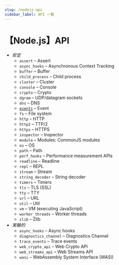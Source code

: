 ```yaml
---
slug: /nodejs-api
sidebar_label: API 一覧
---
```


# 【Node.js】API

- _安定_
  - `assert` – Assert
  - `async_hooks` – Asynchronous Context Tracking
  - `buffer` – Buffer
  - `child_process` – Child process
  - `cluster` – Cluster
  - `console` – Console
  - `crypto` – Crypto
  - `dgram` – UDP/datagram sockets
  - `dns` – DNS
  - [`events`](./nodejs-api-events) – Event
  - `fs` – File system
  - `http` – HTTP
  - `http2` – TTP/2
  - `https` – HTTPS
  - `inspector` – Inspector
  - `module` – Modules: CommonJS modules
  - `os` – OS
  - `path` – Path
  - `perf_hooks` – Performance measurement APIs
  - `readline` – Readline
  - `repl` – REPL
  - `stream` – Stream
  - `string_decoder` – String decoder
  - `timers` – Timers
  - `tls` – TLS (SSL)
  - `tty` – TTY
  - `url` – URL
  - `util` – Util
  - `vm` – VM (executing JavaScript)
  - `worker_threads` – Worker threads
  - `zlib` – Zlib
- _実験的_
  - `async_hooks` – Async hooks
  - `diagnostics_channel` – Diagnostics Channel
  - `trace_events` – Trace events
  - `web_crypto_api` – Web Crypto API
  - `web_streams_api` – Web Streams API
  - `wasi` – WebAssembly System Interface (WASI)
